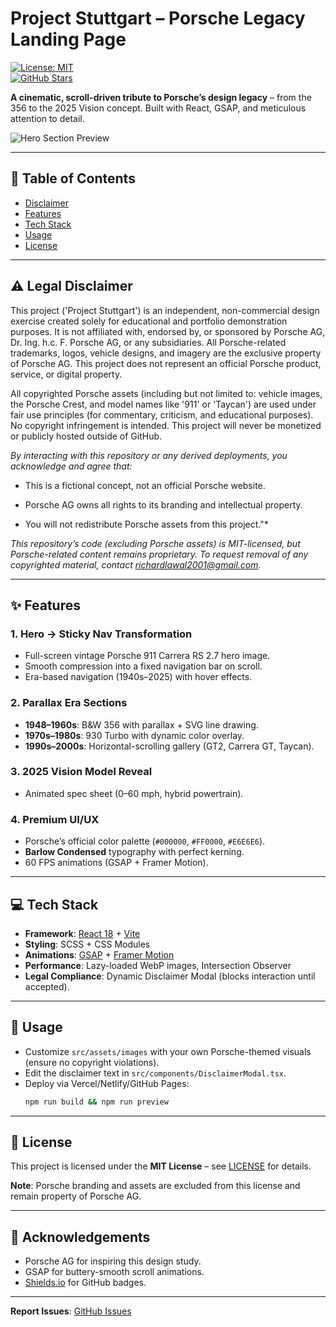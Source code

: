 # **Project Stuttgart – Porsche Legacy Landing Page**  

[![License: MIT](https://img.shields.io/badge/License-MIT-red.svg)](https://opensource.org/licenses/MIT)  
[![GitHub Stars](https://img.shields.io/github/stars/LaGitit/project-stuttgart?style=social)](https://github.com/LaGitit/project-stuttgart)  

**A cinematic, scroll-driven tribute to Porsche’s design legacy** – from the 356 to the 2025 Vision concept. Built with React, GSAP, and meticulous attention to detail.  

![Hero Section Preview](https://via.placeholder.com/1920x1080/000000/FFFFFF/?text=Porsche+Legacy+Landing+Page)  

---

## **📌 Table of Contents**  
- [Disclaimer](#-disclaimer)  
- [Features](#-features)  
- [Tech Stack](#-tech-stack) 
- [Usage](#-usage)  
- [License](#-license)  

---

## **⚠️ Legal Disclaimer**

This project ('Project Stuttgart') is an independent, non-commercial design exercise created solely for educational and portfolio demonstration purposes. It is not affiliated with, endorsed by, or sponsored by Porsche AG, Dr. Ing. h.c. F. Porsche AG, or any subsidiaries. All Porsche-related trademarks, logos, vehicle designs, and imagery are the exclusive property of Porsche AG. This project does not represent an official Porsche product, service, or digital property.


All copyrighted Porsche assets (including but not limited to: vehicle images, the Porsche Crest, and model names like '911' or 'Taycan') are used under fair use principles (for commentary, criticism, and educational purposes). No copyright infringement is intended. This project will never be monetized or publicly hosted outside of GitHub.


*By interacting with this repository or any derived deployments, you acknowledge and agree that:*

- This is a fictional concept, not an official Porsche website.

- Porsche AG owns all rights to its branding and intellectual property.

- You will not redistribute Porsche assets from this project."*


*This repository’s code (excluding Porsche assets) is MIT-licensed, but Porsche-related content remains proprietary. To request removal of any copyrighted material, contact richardlawal2001@gmail.com.*



---

## **✨ Features**  
### **1. Hero → Sticky Nav Transformation**  
- Full-screen vintage Porsche 911 Carrera RS 2.7 hero image.  
- Smooth compression into a fixed navigation bar on scroll.  
- Era-based navigation (1940s–2025) with hover effects.  

### **2. Parallax Era Sections**  
- **1948–1960s**: B&W 356 with parallax + SVG line drawing.  
- **1970s–1980s**: 930 Turbo with dynamic color overlay.  
- **1990s–2000s**: Horizontal-scrolling gallery (GT2, Carrera GT, Taycan).  

### **3. 2025 Vision Model Reveal**   
- Animated spec sheet (0–60 mph, hybrid powertrain).  

### **4. Premium UI/UX**  
- Porsche’s official color palette (`#000000`, `#FF0000`, `#E6E6E6`).  
- **Barlow Condensed** typography with perfect kerning.  
- 60 FPS animations (GSAP + Framer Motion).  

---

## **💻 Tech Stack**  
- **Framework**: [React 18](https://react.dev/) + [Vite](https://vitejs.dev/)  
- **Styling**: SCSS + CSS Modules  
- **Animations**: [GSAP](https://greensock.com/gsap/) + [Framer Motion](https://www.framer.com/motion/)  
- **Performance**: Lazy-loaded WebP images, Intersection Observer  
- **Legal Compliance**: Dynamic Disclaimer Modal (blocks interaction until accepted).  

---


## **🎨 Usage**  
- Customize `src/assets/images` with your own Porsche-themed visuals (ensure no copyright violations).  
- Edit the disclaimer text in `src/components/DisclaimerModal.tsx`.  
- Deploy via Vercel/Netlify/GitHub Pages:  
  ```sh
  npm run build && npm run preview
  ```  

---

## **📜 License**  
This project is licensed under the **MIT License** – see [LICENSE](LICENSE) for details.  

**Note**: Porsche branding and assets are excluded from this license and remain property of Porsche AG.  

---

## **🙏 Acknowledgements**  
- Porsche AG for inspiring this design study.  
- GSAP for buttery-smooth scroll animations.  
- [Shields.io](https://shields.io/) for GitHub badges.  

---

**Report Issues**: [GitHub Issues](https://github.com/LaGitit/project-stuttgart/issues)  
